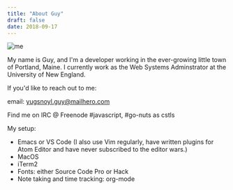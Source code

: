 ```yaml
---
title: "About Guy"
draft: false
date: 2018-09-17
---
```

![me](/images/me.jpg)

My name is Guy, and I'm a developer working in the ever-growing little town of Portland, Maine. I currently work as the Web Systems Adminstrator at the University of New England. 

If you'd like to reach out to me:

  email: yugsnoyl.guy@mailhero.com

  Find me on IRC @ Freenode #javascript, #go-nuts as cstls

My setup:

- Emacs or VS Code (I also use Vim regularly, have written plugins for Atom Editor and have never subscribed to the editor wars.)
- MacOS
- iTerm2
- Fonts: either Source Code Pro or Hack
- Note taking and time tracking: org-mode

